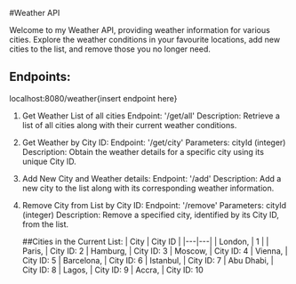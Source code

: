 #Weather API

Welcome to my Weather API, providing weather information for various cities. Explore the weather conditions in your favourite locations, add new cities to the list, and remove those you no longer need.

## Endpoints:

localhost:8080/weather{insert endpoint here}

1.	Get Weather List of all cities
	Endpoint: '/get/all'
	Description: Retrieve a list of all cities along with 	their current weather conditions.
	

1.	Get Weather by City ID:
	Endpoint: '/get/city'
	Parameters: cityId (integer)
	Description: Obtain the weather details for a specific 	city using its unique City ID.
	
1.	Add New City and Weather details:
	Endpoint: '/add'
	Description: Add a new city to the list along with its corresponding weather information.

1.	Remove City from List by City ID:
	Endpoint: '/remove'
	Parameters: cityId (integer)
	Description: Remove a specified city, identified by its City ID, from the list.
	
	##Cities in the Current List:
	| City | City ID |
	|---|---| 
| London, | 1 |
| Paris, | City ID: 2
| Hamburg, | City ID: 3
| Moscow, | City ID: 4
| Vienna, | City ID: 5
| Barcelona, | City ID: 6
| Istanbul, | City ID: 7
| Abu Dhabi, | City ID: 8
| Lagos, | City ID: 9
| Accra, | City ID: 10
